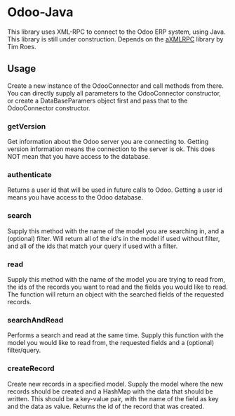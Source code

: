 # Odoo-Java
This library uses XML-RPC to connect to the Odoo ERP system, using Java. This library is still under construction. 
Depends on the <a href="https://github.com/gturri/aXMLRPC">aXMLRPC</a> library by Tim Roes. 

## Usage
Create a new instance of the OdooConnector and call methods from there. 
You can directly supply all parameters to the OdooConnector constructor, or create a DataBaseParamers object 
first and pass that to the OdooConnector constructor.

### getVersion
Get information about the Odoo server you are connecting to. Getting version information means the connection to the server is ok.
This does NOT mean that you have access to the database.

### authenticate
Returns a user id that will be used in future calls to Odoo. Getting a user id means you have access to the Odoo database.

### search
Supply this method with the name of the model you are searching in, and a (optional) filter. Will return all of the id's in the 
model if used without filter, and all of the ids that match your query if used with a filter.

### read
Supply  this method with the name of the model you are trying to read from, the ids of the records you want to read and the 
fields you would like to read. The function will return an object with the searched fields of the requested records.

### searchAndRead
Performs a search and read at the same time. Supply this function with the model you would like to read from, the requested fields
and a (optional) filter/query.

### createRecord
Create new records in a specified model. Supply the model where the new records should be created and a HashMap with the data
that should be written. This should be a key-value pair, with the name of the field as key and the data as value. Returns the
id of the record that was created.
